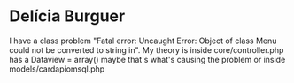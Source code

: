 # Delícia Burguer

I have a class problem
"Fatal error: Uncaught Error: Object of class Menu could not be converted to string in".
My theory is inside core/controller.php
has a Dataview = array()
maybe that's what's causing the problem
or inside models/cardapiomsql.php
